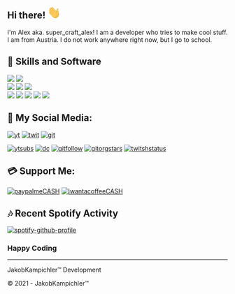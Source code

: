 ## Hi there! <img src="https://github.com/jkampich1411/jkampich1411/blob/main/gif/wave.gif" width="30px">
I'm Alex aka. super_craft_alex! I am a developer who tries to make cool stuff. I am from Austria. I do not work anywhere right now, but I go to school.

## 🔧 Skills and Software
![](https://img.shields.io/badge/OS-Windows-informational?style=for-the-badge&logo=windows&logoColor=white&color=blue)
![](https://img.shields.io/badge/OS-Linux-informational?style=for-the-badge&logo=linux&logoColor=white&color=yellowgreen)
<br>
![](https://img.shields.io/badge/Editor-Visual_Studio_Code-informational?style=for-the-badge&logo=visual-studio-code&logoColor=white&color=blueviolet)
![](https://img.shields.io/badge/EDITOR-ATOM-ligthgreen?style=for-the-badge)
![](https://img.shields.io/badge/EDITOR-ECLIPSE-orange?style=for-the-badge)
<br>
![](https://img.shields.io/badge/Code-JavaScript-informational?style=for-the-badge&logo=javascript&logoColor=white&color=yellow)
![](https://img.shields.io/badge/Code-Python-informational?style=for-the-badge&logo=python&logoColor=white&color=informational)
![](https://img.shields.io/badge/Shell-Bash-informational?style=for-the-badge&logo=gnu-bash&logoColor=white&color=success)
![](https://img.shields.io/badge/Shell-CMD-informational?style=for-the-badge&logo=gnu-bash&logoColor=white&color=blueviolet)
![](https://img.shields.io/badge/Tools-Docker-informational?style=for-the-badge&logo=docker&logoColor=white&color=informational)

## 📱 My Social Media:
[![yt](https://img.shields.io/badge/youtube-%23EE4831.svg?&style=for-the-badge&logo=youtube&logoColor=white)]([1])
[![twit](https://img.shields.io/badge/twitter-%2300acee.svg?&style=for-the-badge&logo=twitter&logoColor=white)]([3])
[![git](https://img.shields.io/badge/github-%2324292e.svg?&style=for-the-badge&logo=github&logoColor=white)]([4])

[![ytsubs](https://img.shields.io/youtube/channel/subscribers/UCByPPfZxufy_-vBIDzhnYVg?logo=youtube&style=for-the-badge)](https://thejakobcraft.xyz)
[![dc](https://img.shields.io/discord/510412740364599317?label=Discord&logo=discord&style=for-the-badge&color=blue)](https://thejakobcraft.xyz)
[![gitfollow](https://img.shields.io/github/followers/jkampich1411?logo=github&style=for-the-badge)](https://thejakobcraft.xyz)
[![gitorgstars](https://img.shields.io/github/stars/thejakobcraft?label=Org%20Stars&logo=github&style=for-the-badge)](https://thejakobcraft.xyz)
[![twitshstatus](https://img.shields.io/twitch/status/thejakobcraft?logo=twitch&style=for-the-badge)](https://thejakobcraft.xyz)

## 💳 Support Me:
[![paypalmeCASH](https://img.shields.io/badge/Donate-PayPal-blue.svg?style=for-the-badge)](https://paypal.me/thejakobcraft)
[![iwantacoffeeCASH](https://img.shields.io/badge/Donate-Buy%20Me%20A%20Coffee-orange.svg?style=for-the-badge)](https://www.buymeacoffee.com/thejakobcraft)

## 🎶 Recent Spotify Activity
[![spotify-github-profile](https://spotify-github-profile.vercel.app/api/view?uid=31tu5zsz52b6xy5t4ucml56cvlzm&cover_image=true&theme=compact)](https://spotify-github-profile.vercel.app/api/view?uid=31tu5zsz52b6xy5t4ucml56cvlzm&redirect=true)

### Happy Coding
***
JakobKampichler™ Development

© 2021 - JakobKampichler™

<!--LINX-->
[1]: https://youtube.com/thejakobcraft
[3]: https://twitter.com/thejakobcraft
[4]: https://github.com/thejakobcraft


<!--
**jkampich1411/jkampich1411** is a ✨ _special_ ✨ repository because its `README.md` (this file) appears on your GitHub profile.
-->
